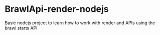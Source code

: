 # BrawlApi-render-nodejs
Basic nodejs project to learn how to work with render and APIs using the brawl starts API
